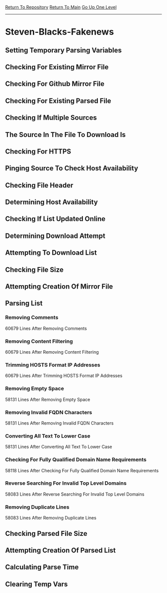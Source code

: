 [Return To Repository](https://github.com/deathbybandaid/piholeparser/)
[Return To Main](https://github.com/deathbybandaid/piholeparser/blob/master/RecentRunLogs/Mainlog.md)
[Go Up One Level](https://github.com/deathbybandaid/piholeparser/blob/master/RecentRunLogs/TopLevelScripts/30-Processing-External-Blacklists.md)
____________________________________
# Steven-Blacks-Fakenews
## Setting Temporary Parsing Variables
## Checking For Existing Mirror File
## Checking For Github Mirror File
## Checking For Existing Parsed File
## Checking If Multiple Sources
## The Source In The File To Download Is
## Checking For HTTPS
## Pinging Source To Check Host Availability
## Checking File Header
## Determining Host Availability
## Checking If List Updated Online
## Determining Download Attempt
## Attempting To Download List
## Checking File Size
## Attempting Creation Of Mirror File
## Parsing List
### Removing Comments
60679 Lines After Removing Comments
### Removing Content Filtering
60679 Lines After Removing Content Filtering
### Trimming HOSTS Format IP Addresses
60679 Lines After Trimming HOSTS Format IP Addresses
### Removing Empty Space
58131 Lines After Removing Empty Space
### Removing Invalid FQDN Characters
58131 Lines After Removing Invalid FQDN Characters
### Converting All Text To Lower Case
58131 Lines After Converting All Text To Lower Case
### Checking For Fully Qualified Domain Name Requirements
58118 Lines After Checking For Fully Qualified Domain Name Requirements
### Reverse Searching For Invalid Top Level Domains
58083 Lines After Reverse Searching For Invalid Top Level Domains
### Removing Duplicate Lines
58083 Lines After Removing Duplicate Lines
## Checking Parsed File Size
## Attempting Creation Of Parsed List
## Calculating Parse Time
## Clearing Temp Vars
